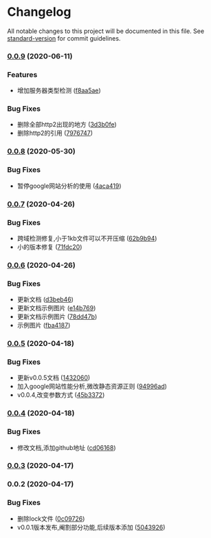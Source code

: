 # Changelog

All notable changes to this project will be documented in this file. See [standard-version](https://github.com/conventional-changelog/standard-version) for commit guidelines.

### [0.0.9](https://github.com/SummerJoan3/web-scouter/compare/v0.0.8...v0.0.9) (2020-06-11)


### Features

* 增加服务器类型检测 ([f8aa5ae](https://github.com/SummerJoan3/web-scouter/commit/f8aa5aef6a9fe1da3f96e0d8d7921b536e4063fc))


### Bug Fixes

* 删除全部http2出现的地方 ([3d3b0fe](https://github.com/SummerJoan3/web-scouter/commit/3d3b0fe50efcc7bcf82cc2b08d1e029726691a8e))
* 删除http2的引用 ([7976747](https://github.com/SummerJoan3/web-scouter/commit/7976747601f174819573ceade99c8aad30244eb0))

### [0.0.8](https://github.com/SummerJoan3/web-scouter/compare/v0.0.7...v0.0.8) (2020-05-30)


### Bug Fixes

* 暂停google网站分析的使用 ([4aca419](https://github.com/SummerJoan3/web-scouter/commit/4aca4190ef41939df9b4c5e97f017d1307e20695))

### [0.0.7](https://github.com/SummerJoan3/web-scouter/compare/v0.0.6...v0.0.7) (2020-04-26)


### Bug Fixes

* 跨域检测修复,小于1kb文件可以不开压缩 ([62b9b94](https://github.com/SummerJoan3/web-scouter/commit/62b9b94dc941fa9ccde063fd59cf560e6356da5b))
* 小的版本修复 ([71fdc20](https://github.com/SummerJoan3/web-scouter/commit/71fdc2035228b5ddd316c493c90a5bc4fb69da2c))

### [0.0.6](https://github.com/SummerJoan3/web-scouter/compare/v0.0.5...v0.0.6) (2020-04-26)


### Bug Fixes

* 更新文档 ([d3beb46](https://github.com/SummerJoan3/web-scouter/commit/d3beb46529fb22a55bc9fb6f373d3348d14c95a7))
* 更新文档示例图片 ([e14b769](https://github.com/SummerJoan3/web-scouter/commit/e14b76901024525b02353e84e57850397debef2b))
* 更新文档示例图片 ([78dd47b](https://github.com/SummerJoan3/web-scouter/commit/78dd47be363f7af605423b0a2f3f8dde7dfcc382))
* 示例图片 ([fba4187](https://github.com/SummerJoan3/web-scouter/commit/fba41870caab03b2ab539cd817629d5c93e92456))

### [0.0.5](https://github.com/SummerJoan3/web-scouter/compare/v0.0.4...v0.0.5) (2020-04-18)


### Bug Fixes

* 更新v0.0.5文档 ([1432060](https://github.com/SummerJoan3/web-scouter/commit/1432060b3287e109ebff4990505b79078e1cb66a))
* 加入google网站性能分析,微改静态资源正则 ([94996ad](https://github.com/SummerJoan3/web-scouter/commit/94996ad9889c5dc715531a4228187092bcc1f6ae))
* v0.0.4,改变参数方式 ([45b3372](https://github.com/SummerJoan3/web-scouter/commit/45b337285342c42effb5c94afc9b3351b33b4ec6))

### [0.0.4](https://github.com/SummerJoan3/web-scouter/compare/v0.0.3...v0.0.4) (2020-04-18)


### Bug Fixes

* 修改文档,添加github地址 ([cd06168](https://github.com/SummerJoan3/web-scouter/commit/cd06168735ddfd072f4abb7ffbad2e43894c1c33))

### [0.0.3](https://github.com/SummerJoan3/web-scouter/compare/v0.0.2...v0.0.3) (2020-04-17)

### 0.0.2 (2020-04-17)


### Bug Fixes

* 删除lock文件 ([0c09726](https://github.com/SummerJoan3/web-scouter/commit/0c09726dd787e09493d9d13231a71c313c7139ff))
* v0.0.1版本发布,阉割部分功能,后续版本添加 ([5043926](https://github.com/SummerJoan3/web-scouter/commit/5043926d16f315c6152aa12d7dbaee90a5eba45d))
